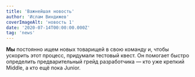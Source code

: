 ```yaml
---
title: 'Важнейшая новость'
author: 'Ислам Виндижев'
coverImageAlt: 'новость 1'
date: '2020-07-14T00:00:00.000Z'
tag: 'news'
---
```


**Мы** постоянно ищем новых товарищей в свою команду и, чтобы ускорить этот процесс, придумали тестовый квест. Он помогает быстро определить предварительный грейд разработчика — кто уже крепкий Middle, а кто ещё пока Junior.
